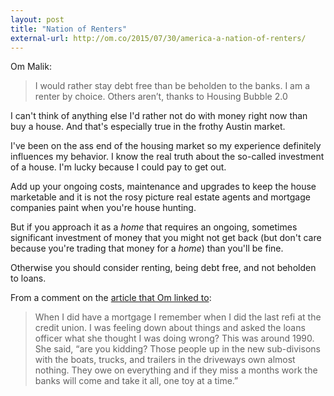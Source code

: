 ```yaml
---
layout: post
title: "Nation of Renters"
external-url: http://om.co/2015/07/30/america-a-nation-of-renters/
---
```


Om Malik:

> I would rather stay debt free than be beholden to the banks. I am a renter by choice. Others aren’t, thanks to Housing Bubble 2.0

I can't think of anything else I'd rather not do with money right now than buy a house. And that's especially true in the frothy Austin market. 

I've been on the ass end of the housing market so my experience definitely influences my behavior.  I know the real truth about the so-called investment of a house. I'm lucky because I could pay to get out. 

Add up your ongoing costs, maintenance and upgrades to keep the house marketable and it is not the  rosy picture real estate agents and mortgage companies paint when you're house hunting. 

But if you approach it as a _home_ that requires an ongoing, sometimes significant investment of money that you might not get back (but don't care because you're trading that money for a _home_) than you'll be fine.

Otherwise you should consider renting, being debt free, and not beholden to loans. 

From a comment on the [article that Om linked to](http://wolfstreet.com/2015/07/01/home-buying-panic-sets-in-housing-bubble-2-soars-industry-drools-but-its-doomed-says-zillow/):

> When I did have a mortgage I remember when I did the last refi at the credit union. I was feeling down about things and asked the loans officer what she thought I was doing wrong? This was around 1990. She said, “are you kidding? Those people up in the new sub-divisons with the boats, trucks, and trailers in the driveways own almost nothing. They owe on everything and if they miss a months work the banks will come and take it all, one toy at a time.” 
